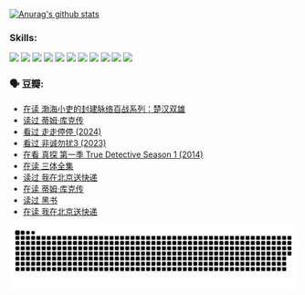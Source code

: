
[![Anurag's github stats](https://github-readme-stats.vercel.app/api?username=w940853815)](https://github.com/anuraghazra/github-readme-stats)

### Skills:

<code><img height="32" src="https://cdn.jsdelivr.net/npm/simple-icons@v5/icons/python.svg"></code>
<code><img height="32" src="https://cdn.jsdelivr.net/npm/simple-icons@v5/icons/javascript.svg"></code>
<code><img height="32" src="https://cdn.jsdelivr.net/npm/simple-icons@v5/icons/django.svg"></code>
<code><img height="32" src="https://cdn.jsdelivr.net/npm/simple-icons@v5/icons/flask.svg"></code>
<code><img height="32" src="https://cdn.jsdelivr.net/npm/simple-icons@v5/icons/vuetify.svg"></code>
<code><img height="32" src="https://cdn.jsdelivr.net/npm/simple-icons@v5/icons/git.svg"></code>
<code><img height="32" src="https://cdn.jsdelivr.net/npm/simple-icons@v5/icons/docker.svg"></code>
<code><img height="32" src="https://cdn.jsdelivr.net/npm/simple-icons@v5/icons/postgresql.svg"></code>
<code><img height="32" src="https://cdn.jsdelivr.net/npm/simple-icons@v5/icons/elasticsearch.svg"></code>
<code><img height="32" src="https://cdn.jsdelivr.net/npm/simple-icons@v5/icons/macos.svg"></code>
<code><img height="32" src="https://cdn.jsdelivr.net/npm/simple-icons@v5/icons/linux.svg"></code>

### 🗣 豆瓣:

<!-- DOUBAN-ACTIVITIES:START -->
- [在读 渤海小吏的封建脉络百战系列：楚汉双雄](https://www.douban.com/people/136069238/status/4700950146/?_i=24840127)
- [读过 蒂姆·库克传](https://www.douban.com/people/136069238/status/4700949869/?_i=24840127)
- [看过 走走停停‎ (2024)](https://www.douban.com/people/136069238/status/4684430230/?_i=24840127)
- [看过 非诚勿扰3‎ (2023)](https://www.douban.com/people/136069238/status/4676324100/?_i=24840127)
- [在看 真探 第一季 True Detective Season 1‎ (2014)](https://www.douban.com/people/136069238/status/4673382852/?_i=24840127)
- [在读 三体全集](https://www.douban.com/people/136069238/status/4672842521/?_i=24840127)
- [读过 我在北京送快递](https://www.douban.com/people/136069238/status/4672842036/?_i=24840127)
- [在读 蒂姆·库克传](https://www.douban.com/people/136069238/status/4663517053/?_i=24840127)
- [读过 黑书](https://www.douban.com/people/136069238/status/4663516022/?_i=24840127)
- [在读 我在北京送快递](https://www.douban.com/people/136069238/status/4658098365/?_i=24840127)
<!-- DOUBAN-ACTIVITIES:END -->


![Snake animation](https://raw.githubusercontent.com/w940853815/w940853815/output/github-contribution-grid-snake.svg)

<!--
**w940853815/w940853815** is a ✨ _special_ ✨ repository because its `README.md` (this file) appears on your GitHub profile.

Here are some ideas to get you started:

- 🔭 I’m currently working on ...
- 🌱 I’m currently learning ...
- 👯 I’m looking to collaborate on ...
- 🤔 I’m looking for help with ...
- 💬 Ask me about ...
- 📫 How to reach me: ...
- 😄 Pronouns: ...
- ⚡ Fun fact: ...
-->
